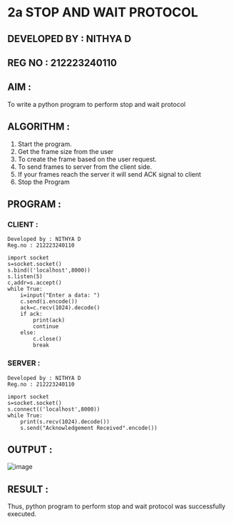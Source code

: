 # 2a STOP AND WAIT PROTOCOL
## DEVELOPED BY : NITHYA D
## REG NO : 212223240110

## AIM :
To write a python program to perform stop and wait protocol
## ALGORITHM :
1. Start the program.
2. Get the frame size from the user
3. To create the frame based on the user request.
4. To send frames to server from the client side.
5. If your frames reach the server it will send ACK signal to client
6. Stop the Program
## PROGRAM :
### CLIENT :
```
Developed by : NITHYA D
Reg.no : 212223240110

import socket
s=socket.socket()
s.bind(('localhost',8000))
s.listen(5)
c,addr=s.accept()
while True:
    i=input("Enter a data: ")
    c.send(i.encode())
    ack=c.recv(1024).decode()
    if ack:
        print(ack)
        continue
    else:
        c.close()
        break
```
### SERVER :
```
Developed by : NITHYA D
Reg.no : 212223240110

import socket
s=socket.socket()
s.connect(('localhost',8000))
while True:
    print(s.recv(1024).decode())
    s.send("Acknowledgement Received".encode())
```
## OUTPUT :   
![image](https://github.com/NithyaDayalan/2a_Stop_and_Wait_Protocol/assets/166380061/84ea0e67-6b7f-43a5-9eb2-96bc5c263856)

## RESULT :
Thus, python program to perform stop and wait protocol was successfully executed.
